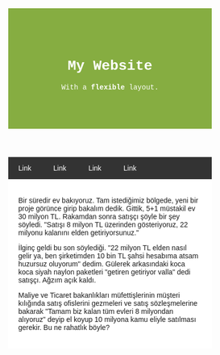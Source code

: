 <title>Page Title</title>
<meta charset="UTF-8">
<meta name="viewport" content="width=device-width, initial-scale=1">

<style>

* {
  box-sizing: border-box;
}

body {
  font-family: Arial;
  margin: 0;
}

header {
  padding: 60px;
  text-align: center;
  background: #86AD41;
  color: white;
  font-family: Courier;
}

navbar {
  display: flex;
  background-color: #333;
}

navbar a {
  color: white;
  padding: 14px 20px;
  text-decoration: none;
  text-align: center;
}

navbar a:hover {
  background-color: #ddd;
  color: black;
}

row {  
  display: flex;
  flex-wrap: wrap;
}

side {
  flex: 30%;
  background-color: #f1f1f1;
  padding: 20px;
}

main {
  flex: 70%;
  background-color: white;
  padding: 20px;
}

fakeimg {
  background-color: #aaa;
  width: 100%;
  padding: 20px;
}

footer {
  padding: 20px;
  text-align: center;
  background: #ddd;
}

@media (max-width: 700px) {
  row {
    flex-direction: column-reverse;
  }
  navbar {
    flex-direction: row;
   }
}
</style>

<header>

# My Website

With a **flexible** layout.

</header>

<navbar>

[Link](#)
[Link](#) 
[Link](#) 
[Link](#) 

</navbar>

<main>


Bir süredir ev bakıyoruz. Tam istediğimiz bölgede, yeni bir proje görünce girip bakalım dedik. Gittik, 5+1 müstakil ev 30 milyon TL. Rakamdan sonra satışçı şöyle bir şey söyledi. "Satışı 8 milyon TL üzerinden gösteriyoruz, 22 milyonu kalanını elden getiriyorsunuz."

<!-- https://twitter.com/i/status//1634630666875723781 -->

İlginç geldi bu son söylediği. "22 milyon TL elden nasıl gelir ya, ben şirketimden 10 bin TL şahsi hesabıma atsam huzursuz oluyorum" dedim. Gülerek arkasındaki koca koca siyah naylon paketleri "getiren getiriyor valla" dedi satışçı. Ağzım açık kaldı.

<!-- https://twitter.com/i/status//1634630668620636162 -->

Maliye ve Ticaret bakanlıkları müfettişlerinin müşteri kılığında satış ofislerini gezmeleri ve satış sözleşmelerine bakarak "Tamam biz kalan tüm evleri 8 milyondan alıyoruz" deyip el koyup 10 milyona kamu eliyle satılması gerekir. Bu ne rahatlık böyle?

</main>
